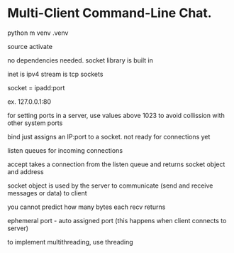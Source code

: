 # Multi-Client Command-Line Chat.

python m venv .venv

source activate

no dependencies needed. socket library is built in

inet is ipv4
stream is tcp sockets

socket = ipadd:port

ex. 127.0.0.1:80

for setting ports in a server, use values above 1023 to avoid collission with other system ports

bind just assigns an IP:port to a socket. not ready for connections yet

listen queues for incoming connections

accept takes a connection from the listen queue and returns socket object and address

socket object is used by the server to communicate (send and receive messages or data) to client

you cannot predict how many bytes each recv returns

ephemeral port - auto assigned port (this happens when client connects to server)

to implement multithreading, use threading
